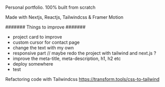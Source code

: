 Personal portfolio. 100% built from scratch

Made with Nextjs, Reactjs, Tailwindcss & Framer Motion

####### Things to improve #######
- project card to improve
- custom cursor for contact page
- change the text with my own
- responsive part // maybe redo the project with tailwind and next.js ?
- improve the meta-title, meta-description, h1, h2 etc
- deploy somewhere
- test


Refactoring code with Tailwindcss 
https://transform.tools/css-to-tailwind
